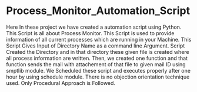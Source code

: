 # Process_Monitor_Automation_Script

Here In these project we have created a automation script using Python. 
This Script is all about Process Monitor.
This Script is used to provide information of all current processes which are running in your Machine.
This Script Gives Input of Directory Name as a command line Argument.
Script Created the Directory and in that directory these given file is created where all process information are written.
Then, we created one function and that function sends the mail with attachement of that file to given mail ID using smptlib module.
We Scheduled these script and executes properly after one hour by using schedule module.
There is no objection orientation technique used. Only Procedural Approach is Followed.
